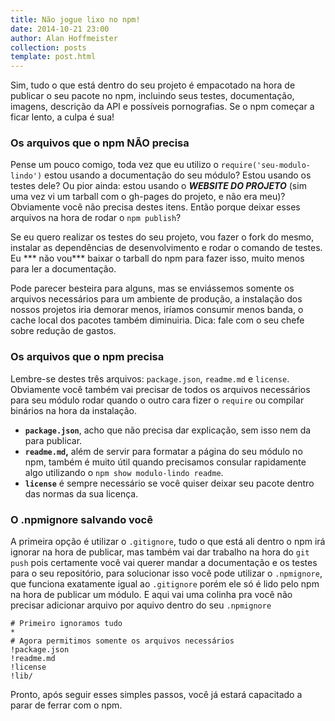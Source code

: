 ```yaml
---
title: Não jogue lixo no npm!
date: 2014-10-21 23:00
author: Alan Hoffmeister
collection: posts
template: post.html
---
```


Sim, tudo o que está dentro do seu projeto é empacotado na hora de publicar o
seu pacote no npm, incluindo seus testes, documentação, imagens, descrição da
API e possíveis pornografias. Se o npm começar a ficar lento, a culpa é sua!
<!--more-->

### Os arquivos que o npm NÃO precisa

Pense um pouco comigo, toda vez que eu utilizo o `require('seu-modulo-lindo')`
estou usando a documentação do seu módulo? Estou usando os testes dele? Ou pior
ainda: estou usando o ***WEBSITE DO PROJETO*** (sim uma vez vi um tarball com o
gh-pages do projeto, e não era meu)? Obviamente você não precisa destes itens.
Então porque deixar esses arquivos na hora de rodar o `npm publish`?

Se eu quero realizar os testes do seu projeto, vou fazer o fork do mesmo,
instalar as dependências de desenvolvimento e rodar o comando de testes. Eu ***
não vou*** baixar o tarball do npm para fazer isso, muito menos para ler a
documentação.

Pode parecer besteira para alguns, mas se enviássemos somente os arquivos
necessários para um ambiente de produção, a instalação dos nossos projetos
iria demorar menos, iríamos consumir menos banda, o cache local dos pacotes
também diminuiria. Dica: fale com o seu chefe sobre redução de gastos.

### Os arquivos que o npm precisa

Lembre-se destes três arquivos: `package.json`, `readme.md` e `license`.
Obviamente você também vai precisar de todos os arquivos necessários para seu
módulo rodar quando o outro cara fizer o `require` ou compilar binários na hora
da instalação.

* __`package.json`__, acho que não precisa dar explicação, sem isso nem da para
publicar.
* __`readme.md`,__ além de servir para formatar a página do seu módulo no npm,
também é muito útil quando precisamos consular rapidamente algo utilizando o
`npm show modulo-lindo readme`.
* __`license`__ é sempre necessário se você quiser deixar seu pacote dentro das
normas da sua licença.

### O .npmignore salvando você

A primeira opção é utilizar o `.gitignore`, tudo o que está ali dentro o npm irá
ignorar na hora de publicar, mas também vai dar trabalho na hora do `git push`
pois certamente você vai querer mandar a documentação e os testes para o seu
repositório, para solucionar isso você pode utilizar o `.npmignore`, que
funciona exatamente igual ao `.gitignore` porém ele só é lido pelo npm na hora
de publicar um módulo. E aqui vai uma colinha pra você não precisar adicionar
arquivo por aquivo dentro do seu `.npmignore`

```
# Primeiro ignoramos tudo
*
# Agora permitimos somente os arquivos necessários
!package.json
!readme.md
!license
!lib/
```

Pronto, após seguir esses simples passos, você já estará capacitado a parar de
ferrar com o npm.

